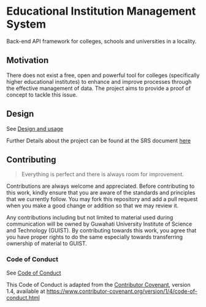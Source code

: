 # Educational Institution Management System

Back-end API framework for colleges, schools and universities in a locality.


## Motivation

There does not exist a free, open and powerful tool for colleges (specifically higher educational institutes) to enhance and improve processes through the effective management of data. The project aims to provide a proof of concept to tackle this issue.

## Design

See [Design and usage](Design_and_Usuage.pdf)

Further Details about the project can be found at the SRS document [here](SRS.pdf)

## Contributing

> Everything is perfect and there is always room for improvement.

Contributions are always welcome and appreciated. Before contributing to this
work, kindly ensure that you are aware of the standards and principles that we
currently follow. You may fork this repository and add a pull request when you
make a good change or addition so that we may review it.

Any contributions including but not limited to material used during
communication will be owned by Guwahati University Institute of Science and Technology (GUIST). By contributing towards this work, you agree
that you have proper rights to do the same especially towards transferring
ownership of material to GUIST.

### Code of Conduct

See [Code of Conduct](CODE_OF_CONDUCT.md)

This Code of Conduct is adapted from the [Contributor Covenant][homepage],
version 1.4, available at
https://www.contributor-covenant.org/version/1/4/code-of-conduct.html

[homepage]: https://www.contributor-covenant.org
